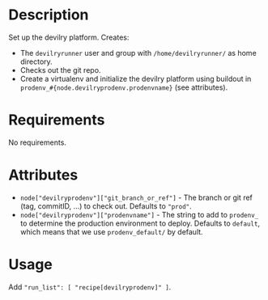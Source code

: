 Description
===========
Set up the devilry platform. Creates:

- The ``devilryrunner`` user and group with ``/home/devilryrunner/`` as home
  directory.
- Checks out the git repo.
- Create a virtualenv and initialize the devilry platform using buildout in
  ``prodenv_#{node.devilryprodenv.prodenvname}`` (see attributes).

Requirements
============
No requirements.

Attributes
==========

- ``node["devilryprodenv"]["git_branch_or_ref"]`` - The branch or git ref (tag,
  commitID, ...) to check out. Defaults to ``"prod"``.
- ``node["devilryprodenv"]["prodenvname"]`` - The string to add to ``prodenv_`` to determine
  the production environment to deploy. Defaults to ``default``, which means that
  we use ``prodenv_default/`` by default.

Usage
=====

Add ``"run_list": [ "recipe[devilryprodenv]" ]``.

